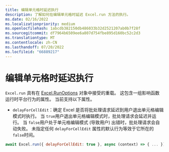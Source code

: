 ```yaml
---
title: 编辑单元格时延迟执行
description: 了解如何在编辑单元格时延迟 Excel.run 方法的执行。
ms.date: 02/16/2022
ms.localizationpriority: medium
ms.openlocfilehash: 1abcdb382150db486033b32d2521207ab0b7f28f
ms.sourcegitcommit: df7964b6509ee6a807d754fbe895d160bc52c2d3
ms.translationtype: MT
ms.contentlocale: zh-CN
ms.lasthandoff: 07/20/2022
ms.locfileid: "66889217"
---
```

# <a name="delay-execution-while-cell-is-being-edited"></a>编辑单元格时延迟执行

`Excel.run` 具有在 [Excel.RunOptions](/javascript/api/excel/excel.runoptions) 对象中接受的重载。 这包含一组影响函数运行时平台行为的属性。 当前支持以下属性。

- `delayForCellEdit`：确定 Excel 是否将批处理请求延迟到用户退出单元格编辑模式时执行。 当 `true`用户退出单元格编辑模式时，批处理请求会延迟并运行。 当 `false`用户处于单元格编辑模式 (导致用户) 出错时，批处理请求会自动失败。 未指定任何 `delayForCellEdit` 属性的默认行为等效于它所在的 `false`时间。

```js
await Excel.run({ delayForCellEdit: true }, async (context) => { ... });
```
